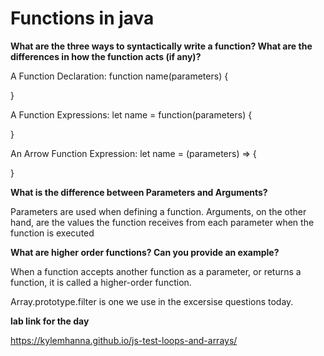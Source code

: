 # Functions in java

**What are the three ways to syntactically write a function? What are the differences in how the function acts (if any)?**

A Function Declaration:
function name(parameters) {
   
}

A Function Expressions:
let name = function(parameters) {
    
}

An Arrow Function Expression:
let name = (parameters) => {
  
}


**What is the difference between Parameters and Arguments?**

Parameters are used when defining a function.
Arguments, on the other hand, are the values the function receives from each parameter when the function is executed



**What are higher order functions? Can you provide an example?**

When a function accepts another function as a parameter, or returns a function, it is called a higher-order function.

Array.prototype.filter is one we use in the excersise questions today. 

**lab link for the day**

https://kylemhanna.github.io/js-test-loops-and-arrays/